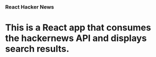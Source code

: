 ### React Hacker News

# This is a React app that consumes the hackernews API and displays search results.